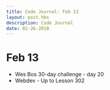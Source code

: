 ```yaml
---
title: Code Journal: Feb 13
layout: post.hbs
description: Code Journal
date: 02-26-2018
---
```

# Feb 13

- Wes Bos 30-day  challenge - day 20
- Webdev - Up to Lesson 302